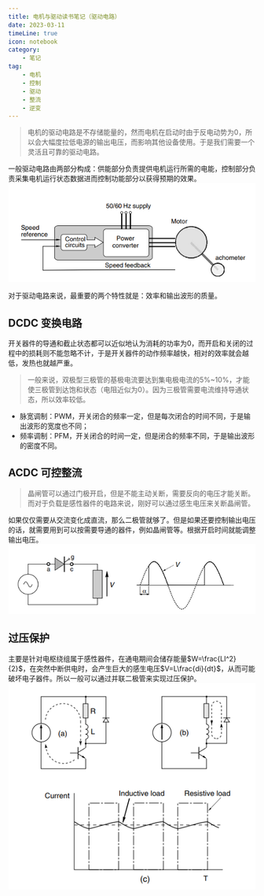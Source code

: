 ```yaml
---
title: 电机与驱动读书笔记（驱动电路）  
date: 2023-03-11  
timeLine: true
icon: notebook
category:  
    - 笔记  
tag:  
    - 电机  
    - 控制  
    - 驱动  
    - 整流  
    - 逆变
---   
```

> 电机的驱动电路是不存储能量的，然而电机在启动时由于反电动势为0，所以会大幅度拉低电源的输出电压，而影响其他设备使用。于是我们需要一个灵活且可靠的驱动电路。  

一般驱动电路由两部分构成：供能部分负责提供电机运行所需的电能，控制部分负责采集电机运行状态数据进而控制功能部分以获得预期的效果。  
![](./img/conventional_drive_system.png)   

对于驱动电路来说，最重要的两个特性就是：效率和输出波形的质量。  

## DCDC 变换电路  
开关器件的导通和截止状态都可以近似地认为消耗的功率为0，而开启和关闭的过程中的损耗则不能忽略不计，于是开关器件的动作频率越快，相对的效率就会越低，发热也就越严重。  
> 一般来说，双极型三极管的基极电流要达到集电极电流的5%~10%，才能使三极管到达饱和状态（电阻近似为0）。因为三极管需要电流维持导通状态，所以效率较低。  


- 脉宽调制：PWM，开关闭合的频率一定，但是每次闭合的时间不同，于是输出波形的宽度也不同；  
- 频率调制：PFM，开关闭合的时间一定，但是闭合的频率不同，于是输出波形的密度不同。   

## ACDC 可控整流   
> 晶闸管可以通过门极开启，但是不能主动关断，需要反向的电压才能关断。而对于负载是感性器件的电路来说，刚好可以通过感生电压来关断晶闸管。  

如果仅仅需要从交流变化成直流，那么二极管就够了。但是如果还要控制输出电压的话，就需要用到可以按需要导通的器件，例如晶闸管等。根据开启时间就能调整输出电压。  
![](./img/single-pulse_rectifier.png)  




## 过压保护  
主要是针对电枢绕组属于感性器件，在通电期间会储存能量$W=\frac{LI^2}{2}$，在突然中断供电时，会产生巨大的感生电压$V=L\frac{di}{dt}$，从而可能破坏电子器件。所以一般可以通过并联二极管来实现过压保护。  
![](./img/over_voltage_protection.png)